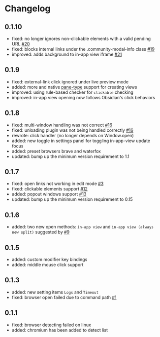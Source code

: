 # Changelog

## 0.1.10

-   fixed: no longer ignores non-clickable elements with a valid pending URL [#20](https://github.com/mamoruds/obsidian-open-link-with/issues/20)
-   fixed: blocks internal links under the .community-modal-info class [#19](https://github.com/mamoruds/obsidian-open-link-with/issues/20)
-   improved: adds background to in-app view iframe [#21](https://github.com/mamoruds/obsidian-open-link-with/issues/21)

## 0.1.9

-   fixed: external-link click ignored under live preview mode
-   added: more and native [pane-type](https://github.com/obsidianmd/obsidian-api/blob/38dd22168d2925086371bfc59e36fd9121527a39/obsidian.d.ts#L2591) support for creating views
-   improved: using rule-based checker for `clickable` checking
-   improved: in-app view opening now follows Obsidian's click behaviors

## 0.1.8

-   fixed: multi-window handling was not correct [#16](https://github.com/mamoruds/obsidian-open-link-with/issues/16)
-   fixed: unloading plugin was not being handled correctly [#16](https://github.com/mamoruds/obsidian-open-link-with/issues/16)
-   rewrote: click handler (no longer depends on Window.open)
-   added: new toggle in settings panel for toggling in-app-view update focus
-   added: preset browsers brave and waterfox
-   updated: bump up the minimum version requirement to 1.1

## 0.1.7

-   fixed: open links not working in edit mode [#3](https://github.com/MamoruDS/obsidian-open-link-with/issues/3)
-   fixed: clickable elements support [#12](https://github.com/MamoruDS/obsidian-open-link-with/issues/12)
-   added: popout windows support [#13](https://github.com/MamoruDS/obsidian-open-link-with/issues/13)
-   updated: bump up the minimum version requirement to 0.15

## 0.1.6

-   added: two new open methods: `in-app view` and `in-app view (always new split)` suggested by [#9](https://github.com/MamoruDS/obsidian-open-link-with/issues/9)

## 0.1.5

-   added: custom modifier key bindings
-   added: middle mouse click support

## 0.1.3

-   added: new setting items `Logs` and `Timeout`
-   fixed: browser open failed due to command path [#1](https://github.com/mamoruds/obsidian-open-link-with/issues/1)

## 0.1.1

-   fixed: browser detecting failed on linux
-   added: chromium has been added to detect list
